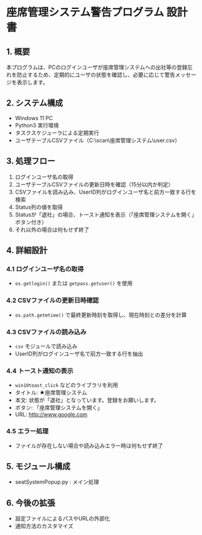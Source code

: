 # 座席管理システム警告プログラム 設計書

## 1. 概要
本プログラムは、PCのログインユーザが座席管理システムへの出社等の登録忘れを防止するため、定期的にユーザの状態を確認し、必要に応じて警告メッセージを表示します。

## 2. システム構成
- Windows 11 PC
- Python3 実行環境
- タスクスケジューラによる定期実行
- ユーザテーブルCSVファイル（C:\scan\座席管理システム\user.csv）

## 3. 処理フロー
1. ログインユーザ名の取得
2. ユーザテーブルCSVファイルの更新日時を確認（15分以内か判定）
3. CSVファイルを読み込み、UserID列がログインユーザ名と前方一致する行を検索
4. Status列の値を取得
5. Statusが「退社」の場合、トースト通知を表示（「座席管理システムを開く」ボタン付き）
6. それ以外の場合は何もせず終了

## 4. 詳細設計
### 4.1 ログインユーザ名の取得
- `os.getlogin()` または `getpass.getuser()` を使用

### 4.2 CSVファイルの更新日時確認
- `os.path.getmtime()` で最終更新時刻を取得し、現在時刻との差分を計算

### 4.3 CSVファイルの読み込み
- `csv` モジュールで読み込み
- UserID列がログインユーザ名で前方一致する行を抽出

### 4.4 トースト通知の表示
- `win10toast_click` などのライブラリを利用
- タイトル: ★座席管理システム
- 本文: 状態が「退社」となっています。登録をお願いします。
- ボタン: 「座席管理システムを開く」
- URL: http://www.google.com

### 4.5 エラー処理
- ファイルが存在しない場合や読み込みエラー時は何もせず終了

## 5. モジュール構成
- seatSystemPopup.py : メイン処理

## 6. 今後の拡張
- 設定ファイルによるパスやURLの外部化
- 通知方法のカスタマイズ
